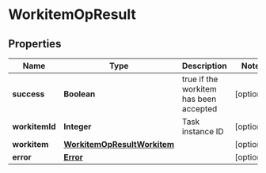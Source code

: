 
# WorkitemOpResult

## Properties
Name | Type | Description | Notes
------------ | ------------- | ------------- | -------------
**success** | **Boolean** | true if the workitem has been accepted |  [optional]
**workitemId** | **Integer** | Task instance ID |  [optional]
**workitem** | [**WorkitemOpResultWorkitem**](WorkitemOpResultWorkitem.md) |  |  [optional]
**error** | [**Error**](Error.md) |  |  [optional]



